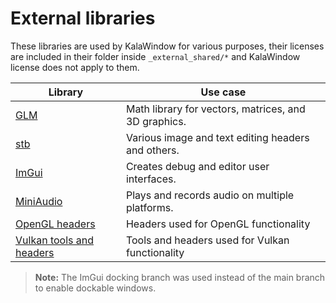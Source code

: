 # External libraries

These libraries are used by KalaWindow for various purposes, their licenses are included in their folder inside `_external_shared/*` and KalaWindow license does not apply to them.

| Library                                                              | Use case                                             |
|----------------------------------------------------------------------|------------------------------------------------------|
| [GLM](https://github.com/icaven/glm)                                 | Math library for vectors, matrices, and 3D graphics. |
| [stb](https://github.com/nothings/stb)                               | Various image and text editing headers and others.   |
| [ImGui](https://github.com/ocornut/imgui)                            | Creates debug and editor user interfaces.            |
| [MiniAudio](https://github.com/mackron/miniaudio)                    | Plays and records audio on multiple platforms.       |
| [OpenGL headers](https://github.com/KhronosGroup/OpenGL-Registry)    | Headers used for OpenGL functionality                |
| [Vulkan tools and headers](https://www.lunarg.com/vulkan-sdk/)       | Tools and headers used for Vulkan functionality      |

> **Note:** The ImGui docking branch was used instead of the main branch to enable dockable windows.
